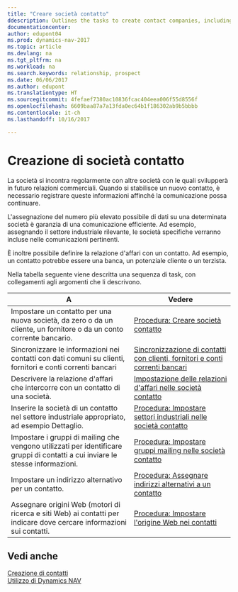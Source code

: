 ```yaml
---
title: "Creare società contatto"
ddescription: Outlines the tasks to create contact companies, including assigning relevant data about prospects and defining the business relationships you have with companies.
documentationcenter: 
author: edupont04
ms.prod: dynamics-nav-2017
ms.topic: article
ms.devlang: na
ms.tgt_pltfrm: na
ms.workload: na
ms.search.keywords: relationship, prospect
ms.date: 06/06/2017
ms.author: edupont
ms.translationtype: HT
ms.sourcegitcommit: 4fefaef7380ac10836fcac404eea006f55d8556f
ms.openlocfilehash: 6609baa87a7a13fda0ec64b1f186302ab9b5bbbb
ms.contentlocale: it-ch
ms.lasthandoff: 10/16/2017

---
```

# <a name="creating-contact-companies"></a>Creazione di società contatto
La società si incontra regolarmente con altre società con le quali svilupperà in futuro relazioni commerciali. Quando si stabilisce un nuovo contatto, è necessario registrare queste informazioni affinché la comunicazione possa continuare.

L'assegnazione del numero più elevato possibile di dati su una determinata società è garanzia di una comunicazione efficiente. Ad esempio, assegnando il settore industriale rilevante, le società specifiche verranno incluse nelle comunicazioni pertinenti.

È inoltre possibile definire la relazione d'affari con un contatto. Ad esempio, un contatto potrebbe essere una banca, un potenziale cliente o un terzista.

Nella tabella seguente viene descritta una sequenza di task, con collegamenti agli argomenti che li descrivono. 

| A | Vedere |
| --- | --- |
| Impostare un contatto per una nuova società, da zero o da un cliente, un fornitore o da un conto corrente bancario. |[Procedura: Creare società contatto](marketing-how-create-contact-companies.md) |
| Sincronizzare le informazioni nei contatti con dati comuni su clienti, fornitori e conti correnti bancari |[Sincronizzazione di contatti con clienti, fornitori e conti correnti bancari](marketing-synchronize-contacts-customers-vendors-bank-accounts.md) |
| Descrivere la relazione d'affari che intercorre con un contatto di una società. |[Impostazione delle relazioni d'affari nelle società contatto](marketing-business-relations.md) |
| Inserire la società di un contatto nel settore industriale appropriato, ad esempio Dettaglio. |[Procedura: Impostare settori industriali nelle società contatto](marketing-industry-groups.md) |
| Impostare i gruppi di mailing che vengono utilizzati per identificare gruppi di contatti a cui inviare le stesse informazioni. |[Procedura: Impostare gruppi mailing nelle società contatto](marketing-mailing-groups.md) |
| Impostare un indirizzo alternativo per un contatto. |[Procedura: Assegnare indirizzi alternativi a un contatto](marketing-how-assign-alternate-address.md) |
| Assegnare origini Web (motori di ricerca e siti Web) ai contatti per indicare dove cercare informazioni sui contatti. |[Procedura: Impostare l'origine Web nei contatti](marketing-web-sources.md) |

## <a name="see-also"></a>Vedi anche
[Creazione di contatti](marketing-create-contact-persons.md)   
[Utilizzo di Dynamics NAV](ui-work-product.md)

